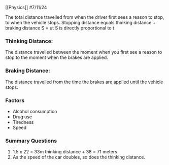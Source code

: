 [[Physics]]
#7/11/24

The total distance travelled from when the driver first sees a reason to stop, to when the vehicle stops.
Stopping distance equals thinking distance + braking distance
S = ut
S is directly proportional to t
### Thinking Distance:
The distance travelled between the moment when you first see a reason to stop to the moment when the brakes are applied.
### Braking Distance:
The distance travelled from the time the brakes are applied until the vehicle stops.
### Factors 
- Alcohol consumption
- Drug use
- Tiredness
- Speed
### Summary Questions
1) 1.5 x 22 = 33m thinking distance + 38 = 71 meters
2) As the speed of the car doubles, so does the thinking distance.